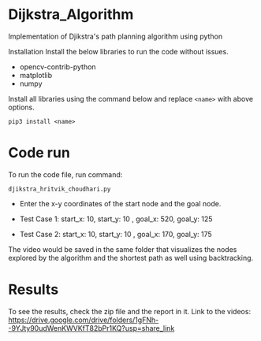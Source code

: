 # Dijkstra_Algorithm
Implementation of Djikstra's path planning algorithm using python

Installation
Install the below libraries to run the code without issues.
- opencv-contrib-python
- matplotlib
- numpy

Install all libraries using the command below and replace `<name>` with above options.
```
pip3 install <name>
```
# Code run
To run the code file, run command:
```
djikstra_hritvik_choudhari.py
```

- Enter the x-y coordinates of the start node and the goal node. 

- Test Case 1: start_x: 10, start_y: 10 , goal_x: 520, goal_y: 125
- Test Case 2: start_x: 10, start_y: 10 , goal_x: 170, goal_y: 175

The video would be saved in the same folder that visualizes the nodes explored by the algorithm and the shortest path as well using backtracking.

# Results
To see the results, check  the zip file and the report in it. 
Link to the videos: https://drive.google.com/drive/folders/1gFNh--9YJty90udWenKWVKfT82bPr1KQ?usp=share_link
